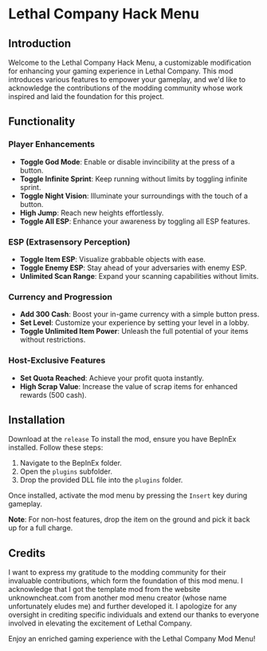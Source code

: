 # Lethal Company Hack Menu

## Introduction

Welcome to the Lethal Company Hack Menu, a customizable modification for enhancing your gaming experience in Lethal Company. This mod introduces various features to empower your gameplay, and we'd like to acknowledge the contributions of the modding community whose work inspired and laid the foundation for this project.

## Functionality

### Player Enhancements
- **Toggle God Mode**: Enable or disable invincibility at the press of a button.
- **Toggle Infinite Sprint**: Keep running without limits by toggling infinite sprint.
- **Toggle Night Vision**: Illuminate your surroundings with the touch of a button.
- **High Jump**: Reach new heights effortlessly.
- **Toggle All ESP**: Enhance your awareness by toggling all ESP features.

### ESP (Extrasensory Perception)
- **Toggle Item ESP**: Visualize grabbable objects with ease.
- **Toggle Enemy ESP**: Stay ahead of your adversaries with enemy ESP.
- **Unlimited Scan Range**: Expand your scanning capabilities without limits.

### Currency and Progression
- **Add 300 Cash**: Boost your in-game currency with a simple button press.
- **Set Level**: Customize your experience by setting your level in a lobby.
- **Toggle Unlimited Item Power**: Unleash the full potential of your items without restrictions.

### Host-Exclusive Features
- **Set Quota Reached**: Achieve your profit quota instantly.
- **High Scrap Value**: Increase the value of scrap items for enhanced rewards (500 cash).

## Installation
Download at the `release`
To install the mod, ensure you have BepInEx installed. Follow these steps:

1. Navigate to the BepInEx folder.
2. Open the `plugins` subfolder.
3. Drop the provided DLL file into the `plugins` folder.

Once installed, activate the mod menu by pressing the `Insert` key during gameplay.

**Note**: For non-host features, drop the item on the ground and pick it back up for a full charge.

## Credits

I want to express my gratitude to the modding community for their invaluable contributions, which form the foundation of this mod menu. I acknowledge that I got the template mod from the website unknowncheat.com from another mod menu creator (whose name unfortunately eludes me) and further developed it. I apologize for any oversight in crediting specific individuals and extend our thanks to everyone involved in elevating the excitement of Lethal Company.

Enjoy an enriched gaming experience with the Lethal Company Mod Menu!
